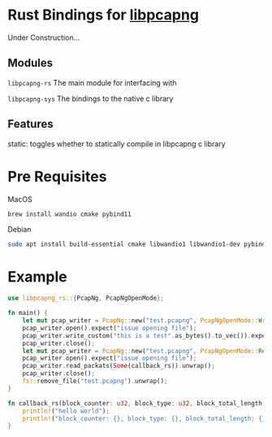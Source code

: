 # Rust Bindings for [libpcapng](https://github.com/stricaud/libpcapng)

Under Construction...

## Modules

`libpcapng-rs` The main module for interfacing with

`libpcapng-sys` The bindings to the native c library

## Features

static: toggles whether to statically compile in libpcapng c library

# Pre Requisites

MacOS
```
brew install wandio cmake pybind11
```

Debian
```bash
sudo apt install build-essential cmake libwandio1 libwandio1-dev pybind11-dev python3-pybind11
```


# Example

```rust
use libpcapng_rs::{PcapNg, PcapNgOpenMode};

fn main() {
    let mut pcap_writer = PcapNg::new("test.pcapng", PcapNgOpenMode::Write);
    pcap_writer.open().expect("issue opening file");
    pcap_writer.write_custom("this is a test".as_bytes().to_vec()).expect("issue writing custom frame");
    pcap_writer.close();
    let mut pcap_writer = PcapNg::new("test.pcapng", PcapNgOpenMode::Read);
    pcap_writer.open().expect("issue opening file");
    pcap_writer.read_packats(Some(callback_rs)).unwrap();
    pcap_writer.close();
    fs::remove_file("test.pcapng").unwrap();
}

fn callback_rs(block_counter: u32, block_type: u32, block_total_length: u32, bytes: Vec<u8>) {
    println!("hello world");
    println!("block_counter: {}, block_type: {}, block_total_length: {} bytes {:02X?}", block_counter, block_type, block_total_length, bytes);
}
```